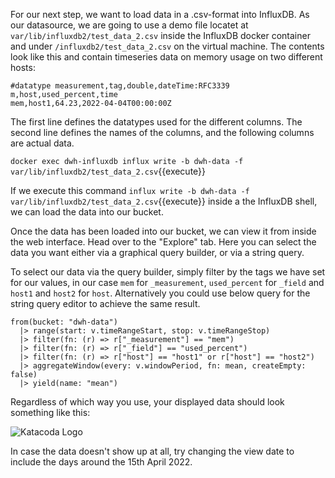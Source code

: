 For our next step, we want to load data in a .csv-format into InfluxDB. As our datasource, we are going to use a demo file locatet at `var/lib/influxdb2/test_data_2.csv` inside the InfluxDB docker container and under `/influxdb2/test_data_2.csv` on the virtual machine. The contents look like this and contain timeseries data on memory usage on two different hosts:

    #datatype measurement,tag,double,dateTime:RFC3339
    m,host,used_percent,time
    mem,host1,64.23,2022-04-04T00:00:00Z

The first line defines the datatypes used for the different columns. The second line defines the names of the columns, and the following columns are actual data.

```docker exec dwh-influxdb influx write -b dwh-data -f var/lib/influxdb2/test_data_2.csv```{{execute}}

If we execute this command ```influx write -b dwh-data -f var/lib/influxdb2/test_data_2.csv```{{execute}} inside a the InfluxDB shell, we can load the data into our bucket.

Once the data has been loaded into our bucket, we can view it from inside the web interface. Head over to the "Explore" tab. Here you can select the data you want either via a graphical query builder, or via a string query.

To select our data via the query builder, simply filter by the tags we have set for our values, in our case `mem` for `_measurement`, `used_percent` for `_field` and `host1` and `host2` for `host`. Alternatively you could use below query for the string query editor to achieve the same result.

    from(bucket: "dwh-data")
      |> range(start: v.timeRangeStart, stop: v.timeRangeStop)
      |> filter(fn: (r) => r["_measurement"] == "mem")
      |> filter(fn: (r) => r["_field"] == "used_percent")
      |> filter(fn: (r) => r["host"] == "host1" or r["host"] == "host2")
      |> aggregateWindow(every: v.windowPeriod, fn: mean, createEmpty: false)
      |> yield(name: "mean")

Regardless of which way you use, your displayed data should look something like this:

![Katacoda Logo](./assets/data-showcase.png)

In case the data doesn't show up at all, try changing the view date to include the days around the 15th April 2022.

